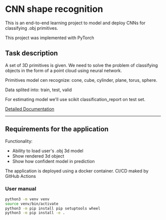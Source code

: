 # CNN shape recognition

This is an end-to-end learning project to model and deploy CNNs for classifying .obj primitives.

This project was implemented with PyTorch
 

Task description
----
A set of 3D primitives is given. We need to solve the problem of classifying objects in the form of a point cloud using neural network.

Primitives model cen recognize: cone, cube, cylinder, plane, torus, sphere.

Data splited into: train, test, valid

For estimating model we'll use scikit classification_report on test set.

[Detailed Documentation](docs/index.md)

---
Requirements for the application
---

Functionality:
 - Ability to load user's .obj 3d model
 - Show rendered 3d object
 - Show how confident model in prediction
 
 The application is deployed using a docker container.
 CI/CD maked by GitHub Actions
 

### User manual
```bash
python3 -m venv venv
source venv/bin/activate
python3 -m pip install pip setuptools wheel
python3 -m pip install -e .
```


 
